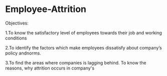 # Employee-Attrition
Objectives:

1.To know the satisfactory level of employees towards their job and working conditions

2.To identify the factors which make employees dissatisfy about company’s policy andnorms.

3.To find the areas where companies is lagging behind. To know the reasons, why attrition occurs in company's
